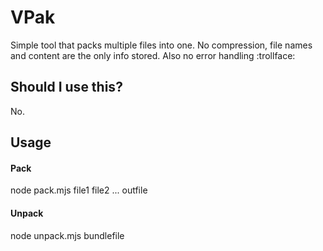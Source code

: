 # VPak

Simple tool that packs multiple files into one.
No compression, file names and content are the only info stored.
Also no error handling :trollface:

## Should I use this?
No.

## Usage

#### Pack

node pack.mjs file1 file2 ... outfile

#### Unpack

node unpack.mjs bundlefile